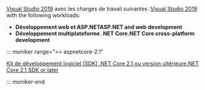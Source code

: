 <span data-ttu-id="ed0d5-101">[Visual Studio 2019](https://visualstudio.microsoft.com/downloads/?utm_medium=microsoft&utm_source=docs.microsoft.com&utm_campaign=inline+link&utm_content=download+vs2019) avec les charges de travail suivantes :</span><span class="sxs-lookup"><span data-stu-id="ed0d5-101">[Visual Studio 2019](https://visualstudio.microsoft.com/downloads/?utm_medium=microsoft&utm_source=docs.microsoft.com&utm_campaign=inline+link&utm_content=download+vs2019) with the following workloads:</span></span>

* <span data-ttu-id="ed0d5-102">**Développement web et ASP.NET**</span><span class="sxs-lookup"><span data-stu-id="ed0d5-102">**ASP.NET and web development**</span></span>
* <span data-ttu-id="ed0d5-103">**Développement multiplateforme .NET Core**</span><span class="sxs-lookup"><span data-stu-id="ed0d5-103">**.NET Core cross-platform development**</span></span>

::: moniker range=">= aspnetcore-2.1"

[<span data-ttu-id="ed0d5-104">Kit de développement logiciel (SDK) .NET Core 2.1 ou version ultérieure</span><span class="sxs-lookup"><span data-stu-id="ed0d5-104">.NET Core 2.1 SDK or later</span></span>](https://dotnet.microsoft.com/download)

::: moniker-end
